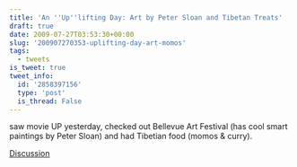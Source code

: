```yaml
---
title: 'An ''Up''lifting Day: Art by Peter Sloan and Tibetan Treats'
draft: true
date: 2009-07-27T03:53:30+00:00
slug: '200907270353-uplifting-day-art-momos'
tags:
  - tweets
is_tweet: true
tweet_info:
  id: '2858397156'
  type: 'post'
  is_thread: False
---
```




saw movie UP yesterday, checked out Bellevue Art Festival (has cool smart paintings by Peter Sloan) and had Tibetian food (momos & curry).

[Discussion](https://x.com/sytelus/status/2858397156)

